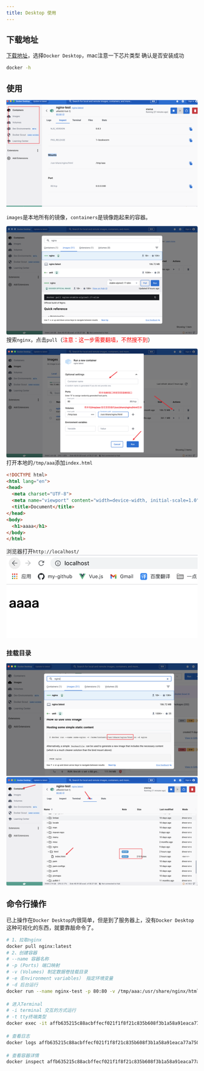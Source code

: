 ```yaml
---
title: Desktop 使用
---
```


## 下载地址
[下载地址](https://www.docker.com/)，选择`Docker Desktop`，mac注意一下芯片类型
确认是否安装成功
```bash
docker -h
```

## 使用
![1.desktop](./images/1.desktop.png)

`images`是本地所有的镜像，`containers`是镜像跑起来的容器。

![2.pull-nginx](./images/2.pull-nginx.png)
搜索`nginx`，点击`pull`（<span style="color: red">注意：这一步需要翻墙，不然搜不到</span>）

![3.run-container](./images/3.run-container.png)
打开本地的`/tmp/aaa`添加`index.html`
```html
<!DOCTYPE html>
<html lang="en">
<head>
  <meta charset="UTF-8">
  <meta name="viewport" content="width=device-width, initial-scale=1.0">
  <title>Document</title>
</head>
<body>
  <h1>aaaa</h1>
</body>
</html>
```

浏览器打开`http://localhost/`
![localhost](./images/4.localhost.png)

### 挂载目录
![dir](./images/5.dir.png)
![mount](./images/6.mount.png)

## 命令行操作
已上操作在`Docker Desktop`内很简单，但是到了服务器上，没有`Docker Desktop`这种可视化的东西，就要靠敲命令了。
```bash
# 1、拉取nginx
docker pull nginx:latest
# 2、创建容器
# --name 容器名称
# -p (Ports) 端口映射
# -v (Volumes) 制定数据卷挂载目录
# -e（Environment variables） 指定环境变量
# -d 后台运行
docker run --name nginx-test -p 80:80 -v /tmp/aaa:/usr/share/nginx/html -e KEY1=VALUE1 -d nginx:latest 

# 进入Terminal
# -i terminal 交互的方式运行
# -t tty终端类型
docker exec -it affb635215c88acbffecf021f1f8f21c835b608f3b1a58a91eaca77a75029f25 /bin/bash

# 查看日志
docker logs affb635215c88acbffecf021f1f8f21c835b608f3b1a58a91eaca77a75029f25

# 查看容器详情
docker inspect affb635215c88acbffecf021f1f8f21c835b608f3b1a58a91eaca77a75029f25

```